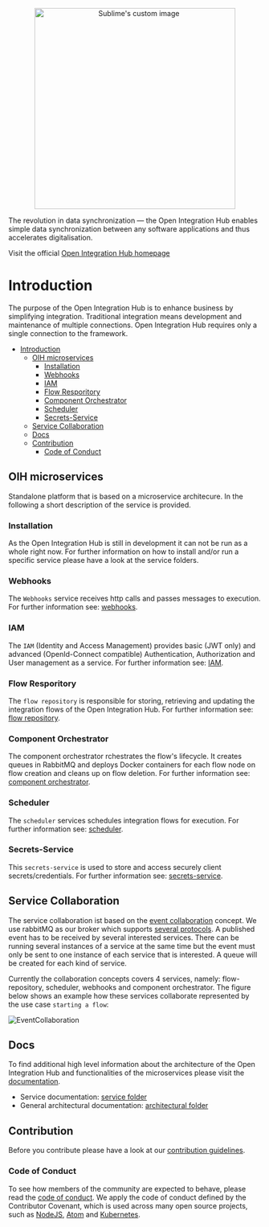 <p align="center">
  <img src="https://github.com/openintegrationhub/Microservices/blob/master/Assets/medium-oih-einzeilig-zentriert.jpg" alt="Sublime's custom image" width="400"/>
</p>

The revolution in data synchronization — the Open Integration Hub enables simple data synchronization between any software applications and thus accelerates digitalisation.

Visit the official [Open Integration Hub homepage](https://www.openintegrationhub.org/)

# Introduction

The purpose of the Open Integration Hub is to enhance business by simplifying integration. Traditional integration means development and maintenance of multiple connections. 
Open Integration Hub requires only a single connection to the framework.

- [Introduction](#introduction)
  - [OIH microservices](#oih-microservices)
    - [Installation](#installation)
    - [Webhooks](#webhooks)
    - [IAM](#iam)
    - [Flow Resporitory](#flow-resporitory)
    - [Component Orchestrator](#component-orchestrator)
    - [Scheduler](#scheduler)
    - [Secrets-Service](#secrets-service)
  - [Service Collaboration](#service-collaboration)
  - [Docs](#docs)
  - [Contribution](#contribution)
    - [Code of Conduct](#code-of-conduct)

## OIH microservices

Standalone platform that is based on a microservice architecure. In the following a short description of the service is provided. 

### Installation

As the Open Integration Hub is still in development it can not be run as a whole right now.
For further information on how to install and/or run a specific service please have a look at the service folders.

### Webhooks

The `Webhooks` service receives http calls and passes messages to execution. For further information see: [webhooks](services/communication-router).

### IAM

The `IAM` (Identity and Access Management) provides basic (JWT only) and advanced (OpenId-Connect compatible) Authentication, Authorization and User management as a service.
For further information see: [IAM](services/iam).

### Flow Resporitory

The `flow repository` is responsible for storing, retrieving and updating the integration flows of the Open Integration Hub. For further information see: [flow repository](services/integration-content-repository).

### Component Orchestrator

The component orchestrator rchestrates the flow's lifecycle. It creates queues in RabbitMQ and deploys Docker containers for each flow node on flow creation and cleans up on flow deletion.
For further information see: [component orchestrator](services/resource-coordinator).

### Scheduler

The `scheduler` services schedules integration flows for execution. For further information see: [scheduler](services/scheduler).

### Secrets-Service

This `secrets-service`  is used to store and access securely client secrets/credentials. For further information see: [secrets-service](services/secret-service).

## Service Collaboration

The service collaboration ist based on the [event collaboration](https://martinfowler.com/eaaDev/EventCollaboration.html) concept. We use rabbitMQ as our broker which supports [several protocols](https://www.rabbitmq.com/protocols.html).
A published event has to be received by several interested services. There can be running several instances of a service at the same time but the event must only be sent to one instance of each service that is interested. A queue will be created for each kind of service. 

Currently the collaboration concepts covers 4 services, namely: flow-repository, scheduler, webhooks and component orchestrator. The figure below shows an example how these services collaborate represented by the use case `starting a flow`:

![EventCollaboration](Assets/EventCollaborationStartFlow.png)

## Docs

To find additional high level information about the architecture of the Open Integration Hub and functionalities of the microservices please visit the [documentation](docs).

- Service documentation: [service folder](docs/services)
- General architectural documentation: [architectural folder](docs/architecture)

## Contribution

Before you contribute please have a look at our [contribution guidelines](CONTRIBUTING.md).

### Code of Conduct

To see how members of the community are expected to behave, please read the [code of conduct](CODE_OF_CONDUCT.md). We apply the code of conduct defined by the Contributor Covenant, which is used across many open source projects, such as [NodeJS](https://github.com/nodejs/node), [Atom](https://github.com/atom/atom) and [Kubernetes](https://github.com/kubernetes/kubernetes).